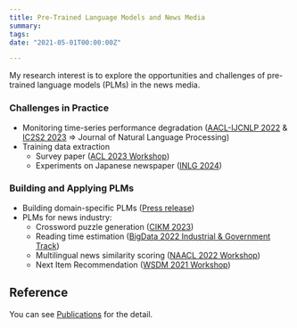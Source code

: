 ```yaml
---
title: Pre-Trained Language Models and News Media
summary:
tags:
date: "2021-05-01T00:00:00Z"

---
```


My research interest is to explore the opportunities and challenges of pre-trained language models (PLMs) in the news media.

### Challenges in Practice

- Monitoring time-series performance degradation ([AACL-IJCNLP 2022](https://aclanthology.org/2022.aacl-main.17/) & [IC2S2 2023](https://upura.github.io/pdf/ic2s2_2023_semantic_shift.pdf) => Journal of Natural Language Processing)
- Training data extraction
    - Survey paper ([ACL 2023 Workshop](https://aclanthology.org/2023.trustnlp-1.23/))
    - Experiments on Japanese newspaper ([INLG 2024](https://arxiv.org/abs/2404.17143v2))

### Building and Applying PLMs

- Building domain-specific PLMs ([Press release](https://www.nikkei.co.jp/nikkeiinfo/en/news/press/release_en_20240424_01.pdf))
- PLMs for news industry:
    - Crossword puzzle generation ([CIKM 2023](https://dl.acm.org/doi/10.1145/3583780.3615151))
    - Reading time estimation ([BigData 2022 Industrial & Government Track](https://ieeexplore.ieee.org/document/10020618))
    - Multilingual news similarity scoring ([NAACL 2022 Workshop](https://aclanthology.org/2022.semeval-1.171/))
    - Next Item Recommendation ([WSDM 2021 Workshop](https://ceur-ws.org/Vol-2855/challenge_short_7.pdf))

## Reference

You can see [Publications](https://upura.github.io/projects/publications/) for the detail.
